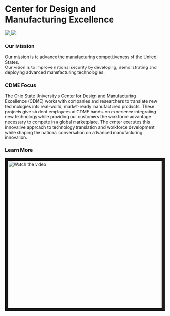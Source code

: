 # Center for Design and Manufacturing Excellence

<a href="https://www.youtube.com/channel/UCpjSY3oYhX0ryqPUHTfMHgQ" alt="Youtube Link">
    <img src="https://img.shields.io/badge/Youtube--blue?style=social&logo=youtube" >
</a>

<a href="https://www.linkedin.com/company/22304125/" alt="Linkedin Link">
    <img src="https://img.shields.io/badge/Linkedin--blue?style=social&logo=linkedin" >
</a>


<p>

  
### Our Mission
Our mission is to advance the manufacturing competitiveness of the United States.
<br>
Our vision is to improve national security by developing, demonstrating and deploying advanced manufacturing technologies. 

  
### CDME Focus

The Ohio State University's Center for Design and Manufacturing Excellence (CDME) works with companies and researchers to translate new technologies into real-world, market-ready manufactured products. These projects give student employees at CDME hands-on experience integrating new technology while providing our customers the workforce advantage necessary to compete in a global marketplace. The center executes this innovative approach to technology translation and workforce development while shaping the national conversation on advanced manufacturing innovation. 
  
### Learn More
  
<a href="http://www.youtube.com/watch?feature=player_embedded&v=36D6GARgFzU" target="_blank">
    <img src="http://img.youtube.com/vi/36D6GARgFzU/hqdefault.jpg" alt="Watch the video" width="640" height="480" border="10" />
</a>
